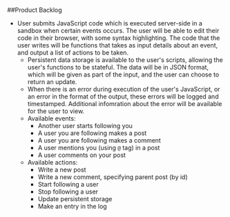 ##Product Backlog

* User submits JavaScript code which is executed server-side in a sandbox when certain events occurs. The user will be able to edit their code in their browser, with some syntax highlighting. The code that the user writes will be functions that takes as input details about an event, and output a list of actions to be taken.
  * Persistent data storage is available to the user's scripts, allowing the user's functions to be stateful. The data will be in JSON format, which will be given as part of the input, and the user can choose to return an update.
  * When there is an error during execution of the user's JavaScript, or an error in the format of the output, these errors will be logged and timestamped. Additional infomration about the error will be available for the user to view.
  * Available events:
    * Another user starts following you
    * A user you are following makes a post
    * A user you are following makes a comment
    * A user mentions you (using `@` tag) in a post
    * A user comments on your post
  * Available actions:
    * Write a new post
    * Write a new comment, specifying parent post (by id)
    * Start following a user
    * Stop following a user
    * Update persistent storage
    * Make an entry in the log
